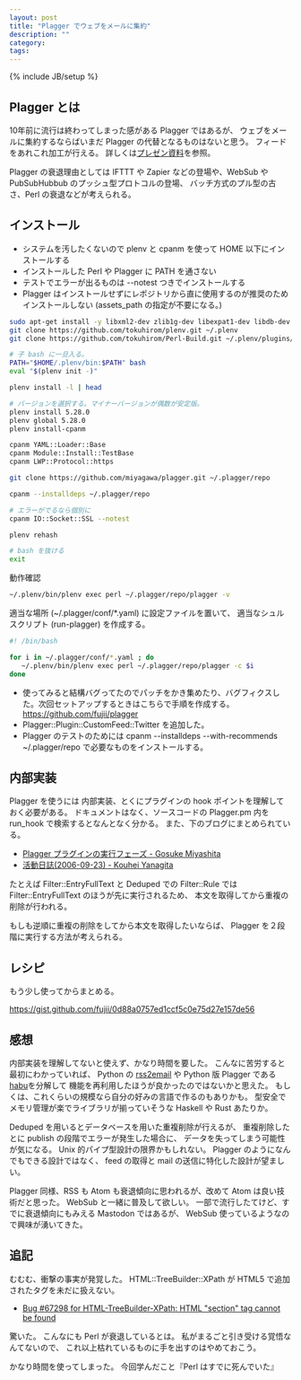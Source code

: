 ```yaml
---
layout: post
title: "Plagger でウェブをメールに集約"
description: ""
category: 
tags: 
---
```

{% include JB/setup %}

## Plagger とは

10年前に流行は終わってしまった感がある Plagger ではあるが、
ウェブをメールに集約するならばいまだ Plagger の代替となるものはないと思う。
フィードをあれこれ加工が行える。
詳しくは[プレゼン資料](http://plagger.bulknews.net/trac/wiki/PlaggerPresentations)を参照。

Plagger の衰退理由としては
IFTTT や Zapier などの登場や、WebSub や PubSubHubbub のプッシュ型プロトコルの登場、
バッチ方式のプル型の古さ、Perl の衰退などが考えられる。


## インストール

* システムを汚したくないので plenv と cpanm を使って HOME 以下にインストールする
* インストールした Perl や Plagger に PATH を通さない
* テストでエラーが出るものは --notest つきでインストールする
* Plagger はインストールせずにレポジトリから直に使用するのが推奨のためインストールしない (assets_path の指定が不要になる。)


~~~sh
sudo apt-get install -y libxml2-dev zlib1g-dev libexpat1-dev libdb-dev libssl-dev libgmp-dev unzip libmpfr-dev swig
git clone https://github.com/tokuhirom/plenv.git ~/.plenv
git clone https://github.com/tokuhirom/Perl-Build.git ~/.plenv/plugins/perl-build

# 子 bash に一旦入る。
PATH="$HOME/.plenv/bin:$PATH" bash
eval "$(plenv init -)"

plenv install -l | head 

# バージョンを選択する。マイナーバージョンが偶数が安定版。
plenv install 5.28.0
plenv global 5.28.0
plenv install-cpanm

cpanm YAML::Loader::Base
cpanm Module::Install::TestBase
cpanm LWP::Protocol::https

git clone https://github.com/miyagawa/plagger.git ~/.plagger/repo

cpanm --installdeps ~/.plagger/repo

# エラーがでるなら個別に
cpanm IO::Socket::SSL --notest

plenv rehash

# bash を抜ける
exit
~~~

動作確認

~~~sh
~/.plenv/bin/plenv exec perl ~/.plagger/repo/plagger -v
~~~

適当な場所 (~/.plagger/conf/*.yaml) に設定ファイルを置いて、
適当なシュルスクリプト (run-plagger) を作成する。

~~~sh
#! /bin/bash

for i in ~/.plagger/conf/*.yaml ; do
   ~/.plenv/bin/plenv exec perl ~/.plagger/repo/plagger -c $i
done
~~~

* 使ってみると結構バグってたのでパッチをかき集めたり、バグフィクスした。次回セットアップするときはこちらで手順を作成する。 https://github.com/fujii/plagger
* Plagger::Plugin::CustomFeed::Twitter を追加した。
* Plagger のテストのためには cpanm --installdeps --with-recommends ~/.plagger/repo で必要なものをインストールする。


## 内部実装

Plagger を使うには
内部実装、とくにプラグインの hook ポイントを理解しておく必要がある。
ドキュメントはなく、ソースコードの Plagger.pm 内を run_hook で検索するとなんとなく分かる。
また、下のブログにまとめられている。

* [Plagger プラグインの実行フェーズ - Gosuke Miyashita](https://mizzy.org/blog/2006/09/24/1/)
* [活動日誌(2006-09-23) - Kouhei Yanagita](http://shakenbu.org/yanagi/d/20060923.html)

たとえば
Filter::EntryFullText と Deduped での Filter::Rule では
Filter::EntryFullText のほうが先に実行されるため、
本文を取得してから重複の削除が行われる。

もしも逆順に重複の削除をしてから本文を取得したいならば、
Plagger を２段階に実行する方法が考えられる。

## レシピ

もう少し使ってからまとめる。

https://gist.github.com/fujii/0d88a0757ed1ccf5c0e75d27e157de56


## 感想

内部実装を理解してないと使えず、かなり時間を要した。
こんなに苦労すると最初にわかっていれば、
Python の [rss2email](https://github.com/wking/rss2email) や Python 版 Plagger である[habu](https://ja.osdn.net/projects/pyhabu/wiki/FrontPage)を分解して
機能を再利用したほうが良かったのではないかと思えた。
もしくは、これくらいの規模なら自分の好みの言語で作るのもありかも。
型安全でメモリ管理が楽でライブラリが揃っていそうな Haskell や Rust あたりか。

Deduped を用いるとデータベースを用いた重複削除が行えるが、
重複削除したとに publish の段階でエラーが発生した場合に、
データを失ってしまう可能性が気になる。
Unix 的パイプ型設計の限界かもしれない。
Plagger のようになんでもできる設計ではなく、
feed の取得と mail の送信に特化した設計が望ましい。

Plagger 同様、RSS も Atom も衰退傾向に思われるが、改めて Atom は良い技術だと思った。
WebSub と一緒に普及して欲しい。
一部で流行したてけど、すでに衰退傾向にもみえる Mastodon ではあるが、
WebSub 使っているようなので興味が湧いてきた。

## 追記

むむむ、衝撃の事実が発覚した。
HTML::TreeBuilder::XPath が HTML5 で追加されたタグを未だに扱えない。
* [Bug #67298 for HTML-TreeBuilder-XPath: HTML "section" tag cannot be found](https://rt.cpan.org/Public/Bug/Display.html?id=67298)

驚いた。
こんなにも Perl が衰退しているとは。
私がまるごと引き受ける覚悟なんてないので、
これ以上枯れているものに手を出すのはやめておこう。

かなり時間を使ってしまった。
今回学んだこと『Perl はすでに死んでいた』
